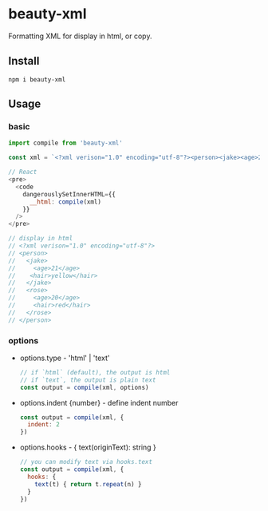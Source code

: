 # beauty-xml
Formatting XML for display in html, or copy.

## Install
```
npm i beauty-xml
```

## Usage

### basic
```js
import compile from 'beauty-xml'

const xml = `<?xml verison="1.0" encoding="utf-8"?><person><jake><age>21</age><hair>yellow</hair></jake><rose><age>20</age><hair>red</hair></rose></person>`

// React
<pre>
  <code
    dangerouslySetInnerHTML={{
      __html: compile(xml)
    }}
  />
</pre>

// display in html
// <?xml verison="1.0" encoding="utf-8"?>
// <person>
//   <jake>
//     <age>21</age>
//    <hair>yellow</hair>
//   </jake>
//   <rose>
//     <age>20</age>
//     <hair>red</hair>
//   </rose>
// </person>
```

### options
- options.type - 'html' | 'text'
  ```js
  // if `html` (default), the output is html
  // if `text`, the output is plain text
  const output = compile(xml, options)
  ```
- options.indent {number} - define indent number 
  ```js
  const output = compile(xml, {
    indent: 2
  })
  ```
- options.hooks - { text(originText): string }
  ```js
  // you can modify text via hooks.text
  const output = compile(xml, {
    hooks: {
      text(t) { return t.repeat(n) }
    }
  })
  ```
